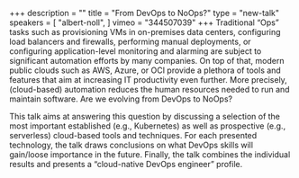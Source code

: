 +++
description = ""
title = "From DevOps to NoOps?"
type = "new-talk"
speakers = [
        "albert-noll",
]
vimeo = "344507039"
+++
Traditional “Ops” tasks such as provisioning VMs in on-premises data centers,
configuring load balancers and firewalls, performing manual deployments, or configuring
application-level monitoring and alarming are subject to significant automation efforts
by many companies. On top of that, modern public clouds such as AWS, Azure, or OCI provide
a plethora of tools and features that aim at increasing IT productivity even further. More
precisely, (cloud-based) automation reduces the human resources needed to run and
maintain software. Are we evolving from DevOps to NoOps?

This talk aims at answering this question by discussing a selection of the most important
established (e.g., Kubernetes) as well as prospective (e.g., serverless) cloud-based tools
and techniques. For each presented technology, the talk draws conclusions on what DevOps
skills will gain/loose importance in the future. Finally, the talk combines the individual
results and presents a “cloud-native DevOps engineer” profile.